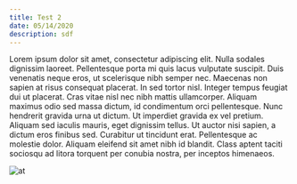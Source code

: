 ```yaml
---
title: Test 2
date: 05/14/2020
description: sdf
---
```

Lorem ipsum dolor sit amet, consectetur adipiscing elit. Nulla sodales dignissim laoreet. Pellentesque porta mi quis lacus vulputate suscipit. Duis venenatis neque eros, ut scelerisque nibh semper nec. Maecenas non sapien at risus consequat placerat. In sed tortor nisl. Integer tempus feugiat dui ut placerat. Cras vitae nisl nec nibh mattis ullamcorper. Aliquam maximus odio sed massa dictum, id condimentum orci pellentesque. Nunc hendrerit gravida urna ut dictum. Ut imperdiet gravida ex vel pretium. Aliquam sed iaculis mauris, eget dignissim tellus. Ut auctor nisi sapien, a dictum eros finibus sed. Curabitur ut tincidunt erat. Pellentesque ac molestie dolor. Aliquam eleifend sit amet nibh id blandit. Class aptent taciti sociosqu ad litora torquent per conubia nostra, per inceptos himenaeos.

![at](../assets/como-conseguir-gatitos-y-gatitas-sociables.jpg "tee")